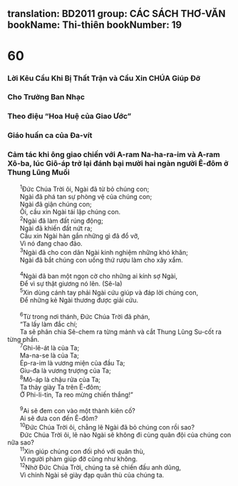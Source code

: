 translation: BD2011
group: CÁC SÁCH THƠ-VĂN
bookName: Thi-thiên 
bookNumber: 19
-------

<div class="title"><h1>60</h1><h3>Lời Kêu Cầu Khi Bị Thất Trận và Cầu Xin CHÚA Giúp Ðỡ</h3><h3>Cho Trưởng Ban Nhạc</h3><h3>Theo điệu “Hoa Huệ của Giao Ước”</h3><h3>Giáo huấn ca của Ða-vít</h3><h3>Cảm tác khi ông giao chiến với A-ram Na-ha-ra-im và A-ram Xô-ba, lúc Giô-áp trở lại đánh bại mười hai ngàn người Ê-đôm ở Thung Lũng Muối</h3></div>
<span class="verse thi_60_1">  <sup>1</sup>Ðức Chúa Trời ôi, Ngài đã từ bỏ chúng con;<br/>  Ngài đã phá tan sự phòng vệ của chúng con;<br/>  Ngài đã giận chúng con;<br/>  Ôi, cầu xin Ngài tái lập chúng con.<br/></span>
<span class="verse thi_60_2">  <sup>2</sup>Ngài đã làm đất rúng động;<br/>  Ngài đã khiến đất nứt ra;<br/>  Cầu xin Ngài hàn gắn những gì đã đổ vỡ,<br/>  Vì nó đang chao đảo.<br/></span>
<span class="verse thi_60_3">  <sup>3</sup>Ngài đã cho con dân Ngài kinh nghiệm những khó khăn;<br/>  Ngài đã bắt chúng con uống thứ rượu làm cho xây xẩm.<br/><br/></span>
<span class="verse thi_60_4">  <sup>4</sup>Ngài đã ban một ngọn cờ cho những ai kính sợ Ngài,<br/>  Ðể vì sự thật giương nó lên. (Sê-la)<br/></span>
<span class="verse thi_60_5">  <sup>5</sup>Xin dùng cánh tay phải Ngài cứu giúp và đáp lời chúng con,<br/>  Ðể những kẻ Ngài thương được giải cứu.<br/><br/></span>
<span class="verse thi_60_6">  <sup>6</sup>Từ trong nơi thánh, Ðức Chúa Trời đã phán,<br/>  “Ta lấy làm đắc chí; <br/>  Ta sẽ phân chia Sê-chem ra từng mảnh và cắt Thung Lũng Su-cốt ra từng phần.<br/></span>
<span class="verse thi_60_7">  <sup>7</sup>Ghi-lê-át là của Ta;<br/>  Ma-na-se là của Ta;<br/>  Ép-ra-im là vương miện của đầu Ta;<br/>  Giu-đa là vương trượng của Ta;<br/></span>
<span class="verse thi_60_8">  <sup>8</sup>Mô-áp là chậu rửa của Ta;<br/>  Ta thảy giày Ta trên Ê-đôm;<br/>  Ở Phi-li-tin, Ta reo mừng chiến thắng!”<br/><br/></span>
<span class="verse thi_60_9">  <sup>9</sup>Ai sẽ đem con vào một thành kiên cố?<br/>  Ai sẽ đưa con đến Ê-đôm?<br/></span>
<span class="verse thi_60_10">  <sup>10</sup>Ðức Chúa Trời ôi, chẳng lẽ Ngài đã bỏ chúng con rồi sao?<br/>  Ðức Chúa Trời ôi, lẽ nào Ngài sẽ không đi cùng quân đội của chúng con nữa sao?<br/></span>
<span class="verse thi_60_11">  <sup>11</sup>Xin giúp chúng con đối phó với quân thù,<br/>  Vì người phàm giúp đỡ cũng như không.<br/></span>
<span class="verse thi_60_12">  <sup>12</sup>Nhờ Ðức Chúa Trời, chúng ta sẽ chiến đấu anh dũng,<br/>  Vì chính Ngài sẽ giày đạp quân thù của chúng ta.<br/></span>
